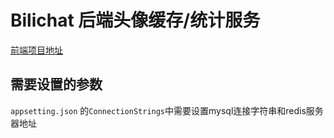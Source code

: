 # Bilichat 后端头像缓存/统计服务

[前端项目地址](https://github.com/3Shain/Bilichat)

## 需要设置的参数

`appsetting.json` 的`ConnectionStrings`中需要设置mysql连接字符串和redis服务器地址